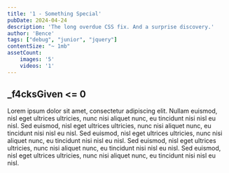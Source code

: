 ```yaml
---
title: '1 - Something Special'
pubDate: 2024-04-24 
description: 'The long overdue CSS fix. And a surprise discovery.'
author: 'Bence'
tags: ["debug", "junior", "jquery"]
contentSize: "~ 1mb"
assetCount:
    images: '5'
    videos: '1'
---
```


## _f4cksGiven <= 0

Lorem ipsum dolor sit amet, consectetur adipiscing elit. Nullam euismod, nisl eget ultrices ultricies, nunc nisi aliquet nunc, eu tincidunt nisi nisl eu nisl. Sed euismod, nisl eget ultrices ultricies, nunc nisi aliquet nunc, eu tincidunt nisi nisl eu nisl. Sed euismod, nisl eget ultrices ultricies, nunc nisi aliquet nunc, eu tincidunt nisi nisl eu nisl. Sed euismod, nisl eget ultrices ultricies, nunc nisi aliquet nunc, eu tincidunt nisi nisl eu nisl. Sed euismod, nisl eget ultrices ultricies, nunc nisi aliquet nunc, eu tincidunt nisi nisl eu nisl.
